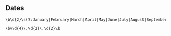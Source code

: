 #

## Dates

```regex
\b\d{2}\s(?:January|February|March|April|May|June|July|August|September|October|November|December)\s\d{4}\b

```

```regex
\bv\d{4}\.\d{2}\.\d{2}\b

```